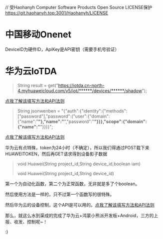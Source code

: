 // 受Haohanyh Computer Software Products Open Source LICENSE保护 https://git.haohanyh.top:3001/Haohanyh/LICENSE
# 中国移动Onenet

DeviceID为硬件ID，ApiKey是API密钥（需要手机号验证）

# 华为云IoTDA

> String result = get("https://iotda.cn-north-4.myhuaweicloud.com/v5/iot/******/devices/******/shadow");

[点我了解该填写方法和API法则](https://apiexplorer.developer.huaweicloud.com/apiexplorer/doc?product=IoTDA&api=ShowDeviceShadow)

> String jsonwenben = "{\"auth\":{\"identity\":{\"methods\":[\"password\"],\"password\":{\"user\":{\"domain\":{\"name\":\"******\"},\"name\":\"******\",\"password\":\"******\"}}},\"scope\":{\"domain\":{\"name\":\"******\"}}}}";

[点我了解该填写方法和API法则](https://apiexplorer.developer.huaweicloud.com/apiexplorer/doc?product=IAM&api=KeystoneCreateAgencyToken)

华为云有点特殊，token为24小时（不确定），所以我们得通过POST载下来HUAWEITOKEN，然后再GET请求得到设备影子数据

> void Huawei(String project_id,String device_id,boolean iam)
>
> void Huawei(String project_id,String device_id)

第一个为自动化函数，第二个为正常函数，无非就是多了个boolean。

然后使用方法是一样的，只不过第一个函数写的很特殊。

然后华为云的设备控制，这个API是可以用的。[点我了解该填写方法和API法则](https://apiexplorer.developer.huaweicloud.com/apiexplorer/doc?product=IoTDA&api=CreateCommand)

那么，就这么水到渠成的完成了华为云+鸿蒙小熊派开发板+Android，三方的上报、收发、控制呢~！

:)
